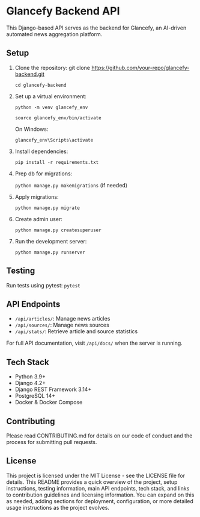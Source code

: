 # Glancefy Backend API

This Django-based API serves as the backend for Glancefy, an AI-driven automated news aggregation platform.

## Setup

1. Clone the repository:
   git clone https://github.com/your-repo/glancefy-backend.git

   `cd glancefy-backend`

2. Set up a virtual environment:

   `python -m venv glancefy_env`

   `source glancefy_env/bin/activate`

   On Windows:

   `glancefy_env\Scripts\activate`

3. Install dependencies:

   `pip install -r requirements.txt`

4. Prep db for migrations:

   `python manage.py makemigrations` (if needed)

5. Apply migrations:

   `python manage.py migrate`

6. Create admin user:

   `python manage.py createsuperuser`

7. Run the development server:

   `python manage.py runserver`

## Testing

Run tests using pytest:
`pytest`

## API Endpoints

- `/api/articles/`: Manage news articles
- `/api/sources/`: Manage news sources
- `/api/stats/`: Retrieve article and source statistics

For full API documentation, visit `/api/docs/` when the server is running.

## Tech Stack

- Python 3.9+
- Django 4.2+
- Django REST Framework 3.14+
- PostgreSQL 14+
- Docker & Docker Compose

## Contributing

Please read CONTRIBUTING.md for details on our code of conduct and the process for submitting pull requests.

## License

This project is licensed under the MIT License - see the LICENSE file for details.
This README provides a quick overview of the project, setup instructions, testing information, main API endpoints, tech stack, and links to contribution guidelines and licensing information. You can expand on this as needed, adding sections for deployment, configuration, or more detailed usage instructions as the project evolves.
